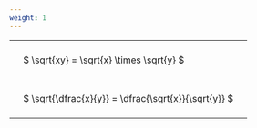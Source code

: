 ```yaml
---
weight: 1
---
```


<style type="text/css">
#T_f8b17 th.col_heading {
  text-align: left;
  font-size: 1em;
}
#T_f8b17 td {
  text-align: left;
  font-size: 1em;
  padding: 1.5em;
}
</style>
<table id="T_f8b17">
  <thead>
  </thead>
  <tbody>
    <tr>
      <td id="T_f8b17_row0_col0" class="data row0 col0" >$ \sqrt{xy} = \sqrt{x} \times \sqrt{y} $</td>
    </tr>
    <tr>
      <td id="T_f8b17_row1_col0" class="data row1 col0" >$ \sqrt{\dfrac{x}{y}} = \dfrac{\sqrt{x}}{\sqrt{y}} $</td>
    </tr>
  </tbody>
</table>
